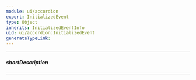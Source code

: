 ```yaml
---
module: ui/accordion
export: InitializedEvent
type: Object
inherits: InitializedEventInfo
uid: ui/accordion:InitializedEvent
generateTypeLink: 
---
```

---
##### shortDescription
<!-- Description goes here -->

---
<!-- Description goes here -->
